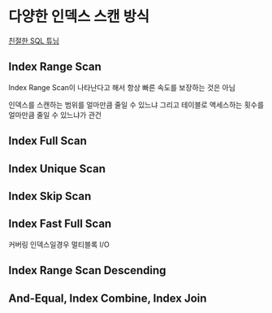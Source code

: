 # 다양한 인덱스 스캔 방식

[친절한 SQL 튜닝](../../친절한%20SQL%20튜닝/2.%20인덱스%20기본.md)

## Index Range Scan

Index Range Scan이 나타난다고 해서 항상 빠른 속도를 보장하는 것은 아님

인덱스를 스캔하는 범위를 얼마만큼 줄일 수 있느냐 그리고 테이블로 액세스하는 횟수를 얼마만큼 줄일 수 있느냐가 관건

## Index Full Scan

## Index Unique Scan

## Index Skip Scan

## Index Fast Full Scan

커버링 인덱스일경우 멀티블록 I/O

## Index Range Scan Descending

## And-Equal, Index Combine, Index Join
